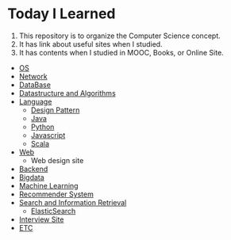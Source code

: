 # Today I Learned

1. This repository is to organize the Computer Science concept. 
2. It has link about useful sites when I studied.
3. It has contents when I studied in MOOC, Books, or Online Site. 

* [OS](./os.md)
* [Network](./network.md)
* [DataBase](./db.md)
* [Datastructure and Algorithms](dataStructure_algorithms.md)
* [Language](./language/README.md)
  * [Design Pattern](./language/README.md)
  * [Java](./language/java.md)
  * [Python](./language/python.md)
  * [Javascript](./language/javascript.md)
  * [Scala](./language/scala.md)
* [Web](./web.md)
  * Web design site
* [Backend](./backend.md)
* [Bigdata](./bigdata.md)
* [Machine Learning](./ml.md)
* [Recommender System](./recsys.md)
* [Search and Information Retrieval](./search_ir/README.md)
  * [ElasticSearch](./search_ir/elasticsearch.md)
* [Interview Site](./intervew_site.md)
* [ETC](./etc.md)
